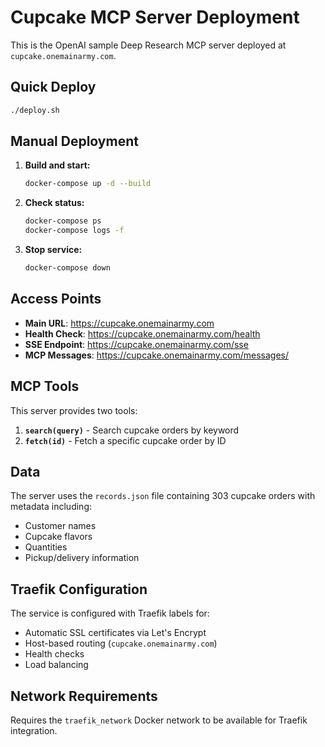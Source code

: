# Cupcake MCP Server Deployment

This is the OpenAI sample Deep Research MCP server deployed at `cupcake.onemainarmy.com`.

## Quick Deploy

```bash
./deploy.sh
```

## Manual Deployment

1. **Build and start:**
   ```bash
   docker-compose up -d --build
   ```

2. **Check status:**
   ```bash
   docker-compose ps
   docker-compose logs -f
   ```

3. **Stop service:**
   ```bash
   docker-compose down
   ```

## Access Points

- **Main URL**: https://cupcake.onemainarmy.com
- **Health Check**: https://cupcake.onemainarmy.com/health
- **SSE Endpoint**: https://cupcake.onemainarmy.com/sse
- **MCP Messages**: https://cupcake.onemainarmy.com/messages/

## MCP Tools

This server provides two tools:

1. **`search(query)`** - Search cupcake orders by keyword
2. **`fetch(id)`** - Fetch a specific cupcake order by ID

## Data

The server uses the `records.json` file containing 303 cupcake orders with metadata including:
- Customer names
- Cupcake flavors
- Quantities
- Pickup/delivery information

## Traefik Configuration

The service is configured with Traefik labels for:
- Automatic SSL certificates via Let's Encrypt
- Host-based routing (`cupcake.onemainarmy.com`)
- Health checks
- Load balancing

## Network Requirements

Requires the `traefik_network` Docker network to be available for Traefik integration. 